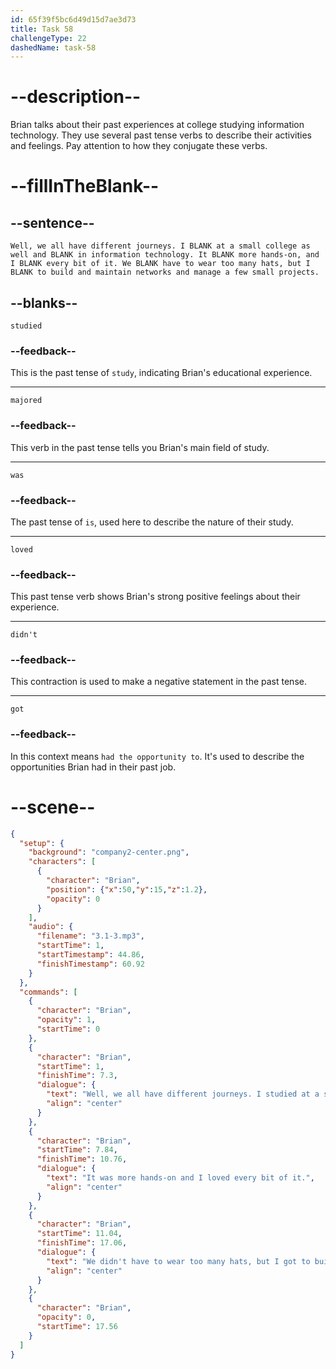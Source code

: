 ```yaml
---
id: 65f39f5bc6d49d15d7ae3d73
title: Task 58
challengeType: 22
dashedName: task-58
---
```


<!-- (Audio) Brian: Well, we all have different journeys. I studied at a small college as well and majored in information technology. It was more hands-on, and I loved every bit of it. We didn't have to wear too many hats, but I got to build and maintain networks and manage a few small projects. -->

# --description--

Brian talks about their past experiences at college studying information technology. They use several past tense verbs to describe their activities and feelings. Pay attention to how they conjugate these verbs.

# --fillInTheBlank--

## --sentence--

`Well, we all have different journeys. I BLANK at a small college as well and BLANK in information technology. It BLANK more hands-on, and I BLANK every bit of it. We BLANK have to wear too many hats, but I BLANK to build and maintain networks and manage a few small projects.`

## --blanks--

`studied`

### --feedback--

This is the past tense of `study`, indicating Brian's educational experience.

---

`majored`

### --feedback--

This verb in the past tense tells you Brian's main field of study.

---

`was`

### --feedback--

The past tense of `is`, used here to describe the nature of their study.

---

`loved`

### --feedback--

This past tense verb shows Brian's strong positive feelings about their experience.

---

`didn't`

### --feedback--

This contraction is used to make a negative statement in the past tense.

---

`got`

### --feedback--

In this context means `had the opportunity to`. It's used to describe the opportunities Brian had in their past job.

# --scene--

```json
{
  "setup": {
    "background": "company2-center.png",
    "characters": [
      {
        "character": "Brian",
        "position": {"x":50,"y":15,"z":1.2},
        "opacity": 0
      }
    ],
    "audio": {
      "filename": "3.1-3.mp3",
      "startTime": 1,
      "startTimestamp": 44.86,
      "finishTimestamp": 60.92
    }
  },
  "commands": [
    {
      "character": "Brian",
      "opacity": 1,
      "startTime": 0
    },
    {
      "character": "Brian",
      "startTime": 1,
      "finishTime": 7.3,
      "dialogue": {
        "text": "Well, we all have different journeys. I studied at a small college as well and majored in information technology.",
        "align": "center"
      }
    },
    {
      "character": "Brian",
      "startTime": 7.84,
      "finishTime": 10.76,
      "dialogue": {
        "text": "It was more hands-on and I loved every bit of it.",
        "align": "center"
      }
    },
    {
      "character": "Brian",
      "startTime": 11.04,
      "finishTime": 17.06,
      "dialogue": {
        "text": "We didn't have to wear too many hats, but I got to build and maintain networks and manage a few small projects.",
        "align": "center"
      }
    },
    {
      "character": "Brian",
      "opacity": 0,
      "startTime": 17.56
    }
  ]
}
```
